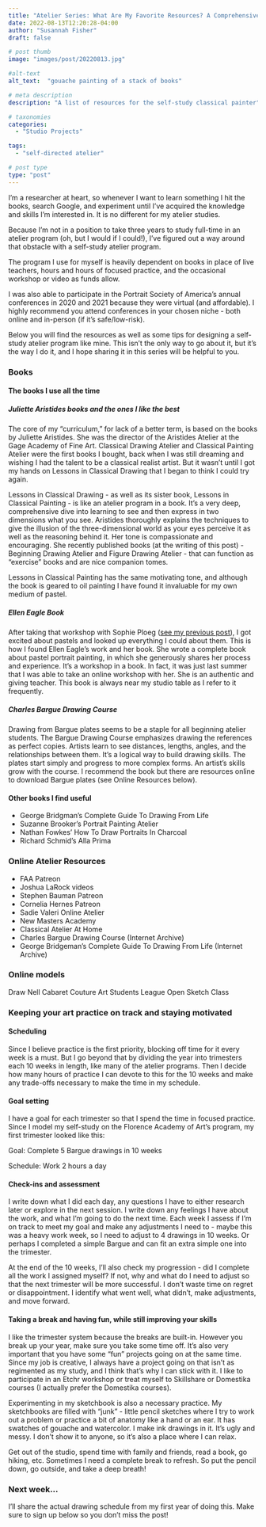 ```yaml
---
title: "Atelier Series: What Are My Favorite Resources? A Comprehensive Learning List For Self Taught Artists"
date: 2022-08-13T12:20:28-04:00
author: "Susannah Fisher"
draft: false

# post thumb
image: "images/post/20220813.jpg"

#alt-text
alt_text:  "gouache painting of a stack of books"

# meta description
description: "A list of resources for the self-study classical painter"

# taxonomies
categories:
  - "Studio Projects"

tags:
  - "self-directed atelier"

# post type
type: "post"
---
```


I’m a researcher at heart, so whenever I want to learn something I hit the books, search Google, and experiment until I’ve acquired the knowledge and skills I’m interested in. It is no different for my atelier studies.

<!--more-->

Because I’m not in a position to take three years to study full-time in an atelier program (oh, but I would if I could!), I’ve figured out a way around that obstacle with a self-study atelier program.

The program I use for myself is heavily dependent on books in place of live teachers, hours and hours of focused practice, and the occasional workshop or video as funds allow.

I was also able to participate in the Portrait Society of America’s annual conferences in 2020 and 2021 because they were virtual (and affordable). I highly recommend you attend conferences in your chosen niche - both online and in-person (if it’s safe/low-risk).

Below you will find the resources as well as some tips for designing a self-study atelier program like mine. This isn’t the only way to go about it, but it’s the way I do it, and I hope sharing it in this series will be helpful to you.

### Books
#### The books I use all the time
##### Juliette Aristides books and the ones I like the best
The core of my “curriculum,” for lack of a better term, is based on the books by Juliette Aristides. She was the director of the Aristides Atelier at the Gage Academy of Fine Art. Classical Drawing Atelier and Classical Painting Atelier were the first books I bought, back when I was still dreaming and wishing I had the talent to be a classical realist artist. But it wasn’t until I got my hands on Lessons in Classical Drawing that I began to think I could try again.

Lessons in Classical Drawing - as well as its sister book, Lessons in Classical Painting - is like an atelier program in a book. It’s a very deep, comprehensive dive into learning to see and then express in two dimensions what you see. Aristides thoroughly explains the techniques to give the illusion of the three-dimensional world as your eyes perceive it as well as the reasoning behind it. Her tone is compassionate and encouraging. She recently published books (at the writing of this post) - Beginning Drawing Atelier and Figure Drawing Atelier - that can function as “exercise” books and are nice companion tomes.

Lessons in Classical Painting has the same motivating tone, and although the book is geared to oil painting I have found it invaluable for my own medium of pastel.
##### Ellen Eagle Book
After taking that workshop with Sophie Ploeg ([see my previous post](/blog/self-taught-atelier/)), I got excited about pastels and looked up everything I could about them. This is how I found Ellen Eagle’s work and her book. She wrote a complete book about pastel portrait painting, in which she generously shares her process and experience. It’s a workshop in a book. In fact, it was just last summer that I was able to take an online workshop with her. She is an authentic and giving teacher. This book is always near my studio table as I refer to it frequently. 
##### Charles Bargue Drawing Course
Drawing from Bargue plates seems to be a staple for all beginning atelier students. The Bargue Drawing Course emphasizes drawing the references as perfect copies. Artists learn to see distances, lengths, angles, and the relationships between them. It’s a logical way to build drawing skills. The plates start simply and progress to more complex forms. An artist’s skills grow with the course. I recommend the book but there are resources online to download Bargue plates (see Online Resources below).
#### Other books I find useful
 - George Bridgman’s Complete Guide To Drawing From Life
 - Suzanne Brooker’s Portrait Painting Atelier
 - Nathan Fowkes’ How To Draw Portraits In Charcoal
 - Richard Schmid’s Alla Prima

### Online Atelier Resources
  - FAA Patreon 
  - Joshua LaRock videos
  - Stephen Bauman Patreon 
  - Cornelia Hernes Patreon 
  - Sadie Valeri Online Atelier 
  - New Masters Academy 
  - Classical Atelier At Home 
  - Charles Bargue Drawing Course (Internet Archive) 
  - George Bridgeman’s Complete Guide To Drawing From Life (Internet Archive) 

### Online models
  Draw Nell 
  Cabaret Couture 
  Art Students League Open Sketch Class 

### Keeping your art practice on track and staying motivated
#### Scheduling
Since I believe practice is the first priority, blocking off time for it every week is a must. But I go beyond that by dividing the year into trimesters each 10 weeks in length, like many of the atelier programs. Then I decide how many hours of practice I can devote to this for the 10 weeks and make any trade-offs necessary to make the time in my schedule.    
#### Goal setting
I have a goal for each trimester so that I spend the time in focused practice. Since I model my self-study on the Florence Academy of Art’s program, my first trimester looked like this:

Goal: Complete 5 Bargue drawings in 10 weeks

Schedule: Work 2 hours a day

#### Check-ins and assessment
I write down what I did each day, any questions I have to either research later or explore in the next session. I write down any feelings I have about the work, and what I’m going to do the next time. Each week I assess if I’m on track to meet my goal and make any adjustments I need to - maybe this was a heavy work week, so I need to adjust to 4 drawings in 10 weeks. Or perhaps I completed a simple Bargue and can fit an extra simple one into the trimester. 

At the end of the 10 weeks, I’ll also check my progression - did I complete all the work I assigned myself? If not, why and what do I need to adjust so that the next trimester will be more successful. I don’t waste time on regret or disappointment. I identify what went well, what didn’t, make adjustments, and move forward.
#### Taking a break and having fun, while still improving your skills
I like the trimester system because the breaks are built-in. However you break up your year, make sure you take some time off. It’s also very important that you have some “fun” projects going on at the same time. Since my job is creative, I always have a project going on that isn’t as regimented as my study, and I think that’s why I can stick with it. I like to participate in an Etchr workshop or treat myself to Skillshare or Domestika courses (I actually prefer the Domestika courses).

Experimenting in my sketchbook is also a necessary practice. My sketchbooks are filled with “junk” - little pencil sketches where I try to work out a problem or practice a bit of anatomy like a hand or an ear. It has swatches of gouache and watercolor. I make ink drawings in it. It’s ugly and messy. I don’t show it to anyone, so it’s also a place where I can relax.

Get out of the studio, spend time with family and friends, read a book, go hiking, etc. Sometimes I need a complete break to refresh. So put the pencil down, go outside, and take a deep breath!
### Next week…
I’ll share the actual drawing schedule from my first year of doing this. Make sure to sign up below so you don’t miss the post!


